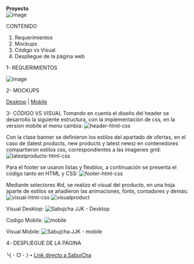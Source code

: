 **Proyecto**  
![image](https://github.com/karolgalindo02/Sabujcha_JJK/assets/133469855/96ac0047-f42d-4d30-b504-d4cdb009e518)

CONTENIDO

1. Requerimientos
2. Mockups
3. Código vs Visual
4. Despliegue de la página web

1- REQUERIMIENTOS

![image](https://github.com/karolgalindo02/Sabujcha_JJK/assets/133469855/8fb34ff8-0d3b-4a19-b4c8-63e70bd5eb54)

2- MOCKUPS

[Desktop](https://drive.google.com/drive/folders/15O58LqLTld3vrdly4R1xSWiiGY_Oe8gX?usp=drive_link) | [Mobile](https://drive.google.com/drive/folders/1o2P3HVosRcUWgLTZDDzQxqDixe4NMcUa?usp=drive_link)

3- CÓDIGO VS VISUAL
Tomando en cuenta el diseño del header se desarrollo la siguiente estructura, con la implementación de css, en la version mobile el menu cambia:
![header-html-css](https://github.com/karolgalindo02/Sabujcha_JJK/assets/122057880/3c0c3cf3-a400-49d0-ad4a-570cfae6d43d)

Con la clase banner se definieron los estilos del apartado de ofertas, en el caso de (latest products, new products y latest news) en contenedores compartieron estilos css, correspondientes a las imagenes grid:
![latestproducts-html-css](https://github.com/karolgalindo02/Sabujcha_JJK/assets/122057880/b98adbe1-2766-455a-90ba-e2592ab3d038)

Para el footer se usaron listas y flexblox, a continuación se presenta el código tanto en HTML y CSS:
![footer-html-css](https://github.com/karolgalindo02/Sabujcha_JJK/assets/122057880/1746b5a2-3677-4c34-8282-51153d554441)


Mediante selectores #id, se realizo el visual del producto, en una hoja aparte de estilos se añadieron las animaciones, fonts, contadores y demás:
![visual-html-css](https://github.com/karolgalindo02/Sabujcha_JJK/assets/122057880/6b49e3b5-64b3-4d09-b822-e37bd1c0efbf)
![visualproduct](https://github.com/karolgalindo02/Sabujcha_JJK/assets/122057880/3cb2d232-2fa9-4820-b832-c44cebcf11b9)

Visual Desktop:
![Sabujcha JJK - Desktop](https://github.com/karolgalindo02/Sabujcha_JJK/assets/122057880/bfe3809c-dbe0-4982-9476-6ee064dc86c2)

Codigo Mobile:
![mobile](https://github.com/karolgalindo02/Sabujcha_JJK/assets/122057880/f7e145a3-c7a6-45bd-8e9d-96c695f5b170)


Visual Mobile:
![Sabujcha JJK - mobile](https://github.com/karolgalindo02/Sabujcha_JJK/assets/122057880/c98084d6-3588-468c-b684-06fe6ca94c8e)


4- DESPLIEGUE DE LA PÁGINA

╰⁠(⁠ ⁠･⁠ ⁠ᗜ⁠ ⁠･⁠ ⁠)⁠➝ [Link directo a SabujCha](https://sabujcha-jjk.netlify.app/)

